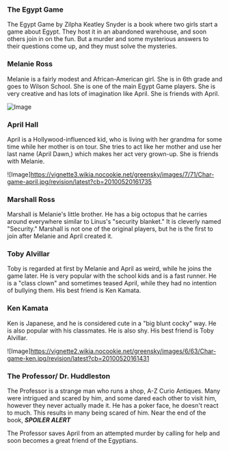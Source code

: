 
### The Egypt Game
The Egypt Game by Zilpha Keatley Snyder is a book where two girls start a game about Egypt. They host it in an abandoned warehouse, and soon others join in on the fun. But a murder and some mysterious answers to their questions come up, and they must solve the mysteries.

### Melanie Ross
Melanie is a fairly modest and African-American girl. She is in 6th grade and goes to Wilson School. She is one of the main Egypt Game players. She is very creative and has lots of imagination like April. She is friends with April.

![Image](https://vignette2.wikia.nocookie.net/greensky/images/e/e1/Char-game-mel.jpg/revision/latest?cb=20100520153842)

### April Hall
April is a Hollywood-influenced kid, who is living with her grandma for some time while her mother is on tour. She tries to act like her mother and use her last name (April Dawn,) which makes her act very grown-up. She is friends with Melanie.

![Image]https://vignette3.wikia.nocookie.net/greensky/images/7/71/Char-game-april.jpg/revision/latest?cb=20100520161735

### Marshall Ross
Marshall is Melanie's little brother. He has a big octopus that he carries around everywhere similar to Linus's "security blanket." It is cleverly named "Security." Marshall is not one of the original players, but he is the first to join after Melanie and April created it. 

### Toby Alvillar
Toby is regarded at first by Melanie and April as weird, while he joins the game later. He is very popular with the school kids and is a fast runner. He is a "class clown" and sometimes teased April, while they had no intention of bullying them. His best friend is Ken Kamata.

### Ken Kamata 
Ken is Japanese, and he is considered cute in a "big blunt cocky" way. He is also popular with his classmates. He is also shy. His best friend is Toby Alvillar.

![Image]https://vignette2.wikia.nocookie.net/greensky/images/6/63/Char-game-ken.jpg/revision/latest?cb=20100520161431

### The Professor/ Dr. Huddleston
The Professor is a strange man who runs a shop, A-Z Curio Antiques. Many were intrigued and scared by him, and some dared each other to visit him, however they never actually made it. He has a poker face, he doesn't react to much. This results in many being scared of him. Near the end of the book, ***SPOILER ALERT***








The Professor saves April from an attempted murder by calling for help and soon becomes a great friend of the Egyptians.
